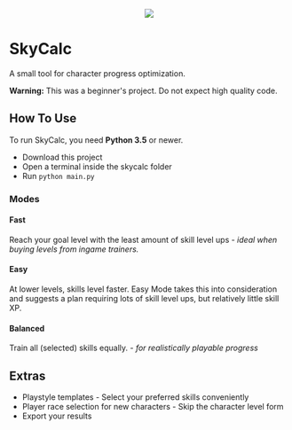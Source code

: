 <p align="center">
  <img src="https://github.com/Mailea/skycalc/blob/master/skycalc/res/helmet/helmet_in_circle.png"/>
</p>


# SkyCalc
A small tool for character progress optimization.  

**Warning:** This was a beginner's project. Do not expect high quality code.


## How To Use
To run SkyCalc, you need **Python 3.5** or newer. 

* Download this project
* Open a terminal inside the skycalc folder
* Run `python main.py`

### Modes

#### Fast

Reach your goal level with the least amount of skill level ups - *ideal when buying levels from ingame trainers.*

#### Easy

At lower levels, skills level faster. Easy Mode takes this into consideration and suggests a plan requiring lots of skill level ups, but relatively little skill XP.

#### Balanced

Train all (selected) skills equally. - *for realistically playable progress*


## Extras
* Playstyle templates - Select your preferred skills conveniently
* Player race selection for new characters - Skip the character level form
* Export your results
